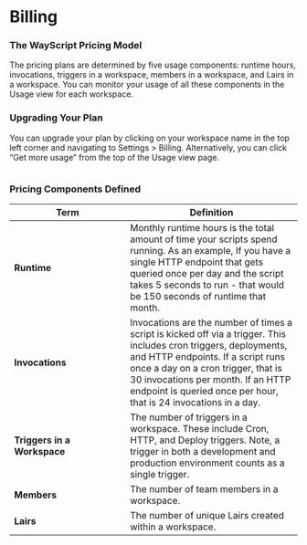 # Billing

### **The WayScript Pricing Model**

The pricing plans are determined by five usage components: runtime hours, invocations, triggers in a workspace, members in a workspace, and Lairs in a workspace. You can monitor your usage of all these components in the Usage view for each workspace.

### **Upgrading Your Plan**

You can upgrade your plan by clicking on your workspace name in the top left corner and navigating to Settings > Billing. Alternatively, you can click “Get more usage” from the top of the Usage view page.

<figure><img src="../../.gitbook/assets/usage.png" alt=""><figcaption></figcaption></figure>

### **Pricing Components Defined**

<table><thead><tr><th width="187">Term</th><th>Definition</th></tr></thead><tbody><tr><td><strong>Runtime</strong></td><td>Monthly runtime hours is the total amount of time your scripts spend running. As an example, If you have a single HTTP endpoint that gets queried once per day and the script takes 5 seconds to run - that would be 150 seconds of runtime that month.</td></tr><tr><td><strong>Invocations</strong></td><td>Invocations are the number of times a script is kicked off via a trigger. This includes cron triggers, deployments, and HTTP endpoints. If a script runs once a day on a cron trigger, that is 30 invocations per month. If an HTTP endpoint is queried once per hour, that is 24 invocations in a day. </td></tr><tr><td><strong>Triggers in a Workspace</strong></td><td>The number of triggers in a workspace. These include Cron, HTTP, and Deploy triggers. Note, a trigger in both a development and production environment counts as a single trigger. </td></tr><tr><td><strong>Members</strong></td><td>The number of team members in a workspace. </td></tr><tr><td><strong>Lairs</strong></td><td>The number of unique Lairs created within a workspace. </td></tr></tbody></table>
